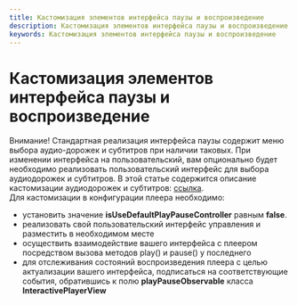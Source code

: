 ```yaml
---
title: Кастомизация элементов интерфейса паузы и воспроизведение
description: Кастомизация элементов интерфейса паузы и воспроизведение
keywords: Кастомизация элементов интерфейса паузы и воспроизведение
---
```


# Кастомизация элементов интерфейса паузы и воспроизведение
Внимание! Стандартная реализация интерфейса паузы содержит меню выбора аудио-дорожек и субтитров при наличии таковых.
При изменении интерфейса на пользовательский, вам опционально будет необходимо реализовать пользовательский интерфейс
для выбора аудиодорожек и субтитров. В этой статье содержится описание кастомизации аудиодорожек и субтитров: 
[ссылка](/android/sdk/07-audio-subtitles-customization.md).  
Для кастомизации в конфигурации плеера необходимо: 
- установить значение **isUseDefaultPlayPauseController** равным **false**.
- реализовать свой пользовательский интерфейс управления и разместить в необходимом месте
- осуществить взаимодействие вашего интерфейса с плеером посредством вызова методов play() и pause() у последнего
- для отслеживания состояний воспроизведения плеера с целью актуализации вашего интерфейса, подписаться на 
соответствующие события, обратившись к полю **playPauseObservable** класса **InteractivePlayerView**
